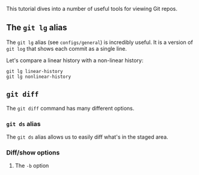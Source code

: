 This tutorial dives into a number of useful tools for viewing Git repos.

## The `git lg` alias

The `git lg` alias (see `configs/general`) is incredibly useful.
It is a version of `git log` that shows each commit as a single line.

Let's compare a linear history with a non-linear history:

    git lg linear-history
    git lg nonlinear-history

## `git diff`

The `git diff` command has many different options.

### `git ds` alias

The `git ds` alias allows us to easily diff what's in the staged area.


### Diff/show options

1. The `-b` option
